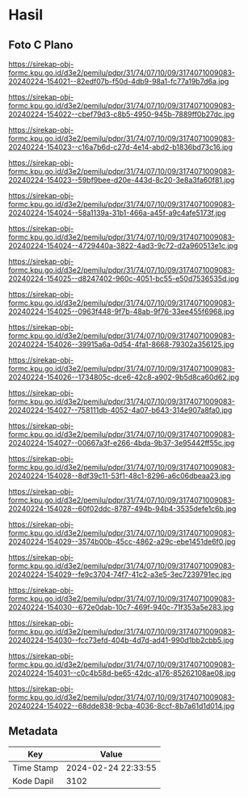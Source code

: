 # Hasil

## Foto C Plano

https://sirekap-obj-formc.kpu.go.id/d3e2/pemilu/pdpr/31/74/07/10/09/3174071009083-20240224-154021--82edf07b-f50d-4db9-98a1-fc77a19b7d6a.jpg

https://sirekap-obj-formc.kpu.go.id/d3e2/pemilu/pdpr/31/74/07/10/09/3174071009083-20240224-154022--cbef79d3-c8b5-4950-945b-7889ff0b27dc.jpg

https://sirekap-obj-formc.kpu.go.id/d3e2/pemilu/pdpr/31/74/07/10/09/3174071009083-20240224-154023--c16a7b6d-c27d-4e14-abd2-b1836bd73c16.jpg

https://sirekap-obj-formc.kpu.go.id/d3e2/pemilu/pdpr/31/74/07/10/09/3174071009083-20240224-154023--59bf9bee-d20e-443d-8c20-3e8a3fa60f81.jpg

https://sirekap-obj-formc.kpu.go.id/d3e2/pemilu/pdpr/31/74/07/10/09/3174071009083-20240224-154024--58a1139a-31b1-466a-a45f-a9c4afe5173f.jpg

https://sirekap-obj-formc.kpu.go.id/d3e2/pemilu/pdpr/31/74/07/10/09/3174071009083-20240224-154024--4729440a-3822-4ad3-9c72-d2a960513e1c.jpg

https://sirekap-obj-formc.kpu.go.id/d3e2/pemilu/pdpr/31/74/07/10/09/3174071009083-20240224-154025--d8247402-960c-4051-bc55-e50d7536535d.jpg

https://sirekap-obj-formc.kpu.go.id/d3e2/pemilu/pdpr/31/74/07/10/09/3174071009083-20240224-154025--0963f448-9f7b-48ab-9f76-33ee455f6968.jpg

https://sirekap-obj-formc.kpu.go.id/d3e2/pemilu/pdpr/31/74/07/10/09/3174071009083-20240224-154026--39915a6a-0d54-4fa1-8668-79302a356125.jpg

https://sirekap-obj-formc.kpu.go.id/d3e2/pemilu/pdpr/31/74/07/10/09/3174071009083-20240224-154026--1734805c-dce6-42c8-a902-9b5d8ca60d62.jpg

https://sirekap-obj-formc.kpu.go.id/d3e2/pemilu/pdpr/31/74/07/10/09/3174071009083-20240224-154027--758111db-4052-4a07-b643-314e907a8fa0.jpg

https://sirekap-obj-formc.kpu.go.id/d3e2/pemilu/pdpr/31/74/07/10/09/3174071009083-20240224-154027--00667a3f-e266-4bda-9b37-3e95442ff55c.jpg

https://sirekap-obj-formc.kpu.go.id/d3e2/pemilu/pdpr/31/74/07/10/09/3174071009083-20240224-154028--8df39c11-53f1-48c1-8296-a6c06dbeaa23.jpg

https://sirekap-obj-formc.kpu.go.id/d3e2/pemilu/pdpr/31/74/07/10/09/3174071009083-20240224-154028--60f02ddc-8787-494b-94b4-3535defe1c6b.jpg

https://sirekap-obj-formc.kpu.go.id/d3e2/pemilu/pdpr/31/74/07/10/09/3174071009083-20240224-154029--3574b00b-45cc-4862-a29c-ebe1451de6f0.jpg

https://sirekap-obj-formc.kpu.go.id/d3e2/pemilu/pdpr/31/74/07/10/09/3174071009083-20240224-154029--fe9c3704-74f7-41c2-a3e5-3ec7239791ec.jpg

https://sirekap-obj-formc.kpu.go.id/d3e2/pemilu/pdpr/31/74/07/10/09/3174071009083-20240224-154030--672e0dab-10c7-469f-940c-71f353a5e283.jpg

https://sirekap-obj-formc.kpu.go.id/d3e2/pemilu/pdpr/31/74/07/10/09/3174071009083-20240224-154030--fcc73efd-404b-4d7d-ad41-990d1bb2cbb5.jpg

https://sirekap-obj-formc.kpu.go.id/d3e2/pemilu/pdpr/31/74/07/10/09/3174071009083-20240224-154031--c0c4b58d-be65-42dc-a176-85262108ae08.jpg

https://sirekap-obj-formc.kpu.go.id/d3e2/pemilu/pdpr/31/74/07/10/09/3174071009083-20240224-154022--68dde838-9cba-4036-8ccf-8b7a61d1d014.jpg


## Metadata

| Key        | Value               |
| ---------- | ------------------- |
| Time Stamp | 2024-02-24 22:33:55 |
| Kode Dapil | 3102                |



